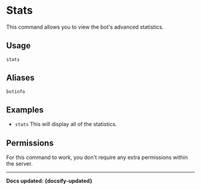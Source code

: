 # Stats 
This command allows you to view the bot's advanced statistics.
## Usage
`stats`

## Aliases
`botinfo`

## Examples
- `stats` This will display all of the statistics.  

## Permissions
For this command to work, you don't require any extra permissions within the server.

----

**Docs updated: {docsify-updated}**